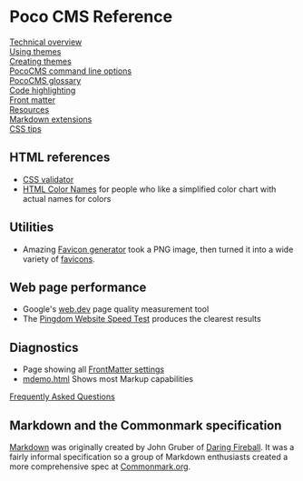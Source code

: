 # Poco CMS Reference

[Technical overview](technical-overview.html)  
[Using themes](themes-using.html)  
[Creating themes](themes-creating.html)  
[PocoCMS command line options](cli.html)  
[PocoCMS glossary](glossary.html)  
[Code highlighting](highlighting.html)  
[Front matter](front-matter.html)  
[Resources](resources.html)  
[Markdown extensions](markdown-extensions.html)  
[CSS tips](css-tips.html)  


## HTML references
* [CSS validator](https://jigsaw.w3.org/css-validator/#validate_by_input)
* [HTML Color Names](https://htmlcolorcodes.com/color-names) for people who like a simplified color chart with actual names for colors

## Utilities 
* Amazing [Favicon generator](https://realfavicongenerator.net) took a PNG image, then turned it into
a wide variety of [favicons](https://en.wikipedia.org/wiki/Favicon).

## Web page performance
* Google's [web.dev](https://web.dev/measure/) page quality measurement tool
* The [Pingdom Website Speed Test](https://tools.pingdom.com/) produces the clearest results

## Diagnostics
* Page showing all [FrontMatter settings](pages/diagnostics/allfeatures.html)
* [mdemo.html](demo/mdemo.html) Shows most Markup capabilities


[Frequently Asked Questions](faq.html)

## Markdown and the Commonmark specification

[Markdown](https://daringfireball.net/projects/markdown/) was originally created by John Gruber of [Daring Fireball](https://daringfireball.net).  It was a fairly informal specification so a group of Markdown enthusiasts created a more comprehensive spec at [Commonmark.org](https://commonmark.org).


